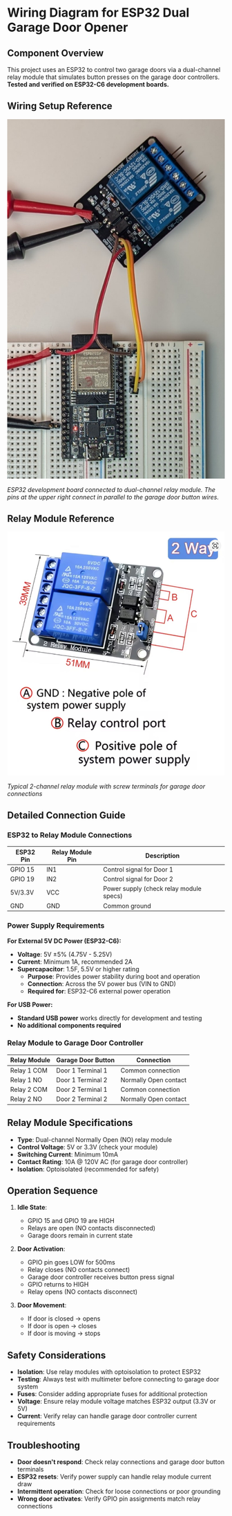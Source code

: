 # Wiring Diagram for ESP32 Dual Garage Door Opener

## Component Overview

This project uses an ESP32 to control two garage doors via a dual-channel relay module that simulates button presses on the garage door controllers. **Tested and verified on ESP32-C6 development boards.**

## Wiring Setup Reference

![ESP32 Wiring Setup](photos/wiring_photo.jpg)

*ESP32 development board connected to dual-channel relay module. The pins at the upper right connect in parallel to the garage door button wires.*

## Relay Module Reference

![2-Channel Relay Module](photos/relay_module.jpg)

*Typical 2-channel relay module with screw terminals for garage door connections*

## Detailed Connection Guide

### ESP32 to Relay Module Connections

| ESP32 Pin | Relay Module Pin | Description |
|-----------|------------------|-------------|
| GPIO 15   | IN1              | Control signal for Door 1 |
| GPIO 19   | IN2              | Control signal for Door 2 |
| 5V/3.3V   | VCC              | Power supply (check relay module specs) |
| GND       | GND              | Common ground |

### Power Supply Requirements

**For External 5V DC Power (ESP32-C6):**
- **Voltage**: 5V ±5% (4.75V - 5.25V)
- **Current**: Minimum 1A, recommended 2A
- **Supercapacitor**: 1.5F, 5.5V or higher rating
  - **Purpose**: Provides power stability during boot and operation
  - **Connection**: Across the 5V power bus (VIN to GND)
  - **Required for**: ESP32-C6 external power operation

**For USB Power:**
- **Standard USB power** works directly for development and testing
- **No additional components required**

### Relay Module to Garage Door Controller

| Relay Module | Garage Door Button | Connection |
|--------------|-------------------|------------|
| Relay 1 COM  | Door 1 Terminal 1 | Common connection |
| Relay 1 NO   | Door 1 Terminal 2 | Normally Open contact |
| Relay 2 COM  | Door 2 Terminal 1 | Common connection |
| Relay 2 NO   | Door 2 Terminal 2 | Normally Open contact |

## Relay Module Specifications

- **Type**: Dual-channel Normally Open (NO) relay module
- **Control Voltage**: 5V or 3.3V (check your module)
- **Switching Current**: Minimum 10mA
- **Contact Rating**: 10A @ 120V AC (for garage door controller)
- **Isolation**: Optoisolated (recommended for safety)

## Operation Sequence

1. **Idle State**: 
   - GPIO 15 and GPIO 19 are HIGH
   - Relays are open (NO contacts disconnected)
   - Garage doors remain in current state

2. **Door Activation**:
   - GPIO pin goes LOW for 500ms
   - Relay closes (NO contacts connect)
   - Garage door controller receives button press signal
   - GPIO returns to HIGH
   - Relay opens (NO contacts disconnect)

3. **Door Movement**:
   - If door is closed → opens
   - If door is open → closes
   - If door is moving → stops

## Safety Considerations

- **Isolation**: Use relay modules with optoisolation to protect ESP32
- **Testing**: Always test with multimeter before connecting to garage door system
- **Fuses**: Consider adding appropriate fuses for additional protection
- **Voltage**: Ensure relay module voltage matches ESP32 output (3.3V or 5V)
- **Current**: Verify relay can handle garage door controller current requirements

## Troubleshooting

- **Door doesn't respond**: Check relay connections and garage door button terminals
- **ESP32 resets**: Verify power supply can handle relay module current draw
- **Intermittent operation**: Check for loose connections or poor grounding
- **Wrong door activates**: Verify GPIO pin assignments match relay connections
